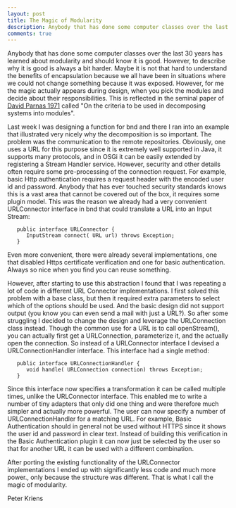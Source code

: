 ```yaml
---
layout: post
title: The Magic of Modularity
description: Anybody that has done some computer classes over the last 30 years has learned about modularity ...
comments: true
---
```


Anybody that has done some computer classes over the last 30 years has learned about
modularity and should know it is good. However, to describe why it is good is always 
a bit harder. Maybe it is not that hard to understand the benefits of encapsulation 
because we all have been in situations where we could not change something because 
it was exposed. However, for me the magic actually appears during design, when you 
pick the modules and decide about their responsibilities. This is reflected in the 
seminal paper of [David Parnas 1971][1] called "On the criteria to be used in decomposing systems into modules".

Last week I was designing a function for bnd and there I ran into an example that illustrated very nicely why the decomposition is so important. The problem was the communication to the remote repositories. Obviously, one uses a URL for this purpose since it is extremely well supported in Java, it supports many protocols, and in OSGi it can be easily extended by registering a Stream Handler service. However, security and other details often require some pre-processing of the connection request. For example, basic Http authentication requires a request header with the encoded user id and password. Anybody that has ever touched security standards knows this is a vast area that cannot be covered out of the box, it requires some plugin model. This was the reason we already had a very convenient URLConnector interface in bnd that could translate a URL into an Input Stream:

	   public interface URLConnector {
	      InputStream connect( URL url) throws Exception;
	   }

Even more convenient, there were already several implementations, one that disabled Https certificate verification and one for basic authentication. Always so nice when you find you can reuse something.

However, after starting to use this abstraction I found that I was repeating a lot of code in different URL Connector implementations. I first solved this problem with a base class, but then it required extra parameters to select which of the options should be used. And the basic design did not support output (you know you can even send a mail with just a URL?). So after some struggling I decided to change the design and leverage the URLConnection class instead. Though the common use for a URL is to call openStream(), you can actually first get a URLConnection, parameterize it, and the actually open the connection. So instead of a URLConnector interface I devised a URLConnectionHandler interface. This interface had a single method:

	   public interface URLConnectionHandler {
	      void handle( URLConnection connection) throws Exception;
	   }

Since this interface now specifies a transformation it can be called multiple times, unlike the URLConnector interface. This enabled me to write a number of tiny adapters that only did one thing and were therefore much simpler and actually more powerful. The user can now specify a number of  URLConnectionHandler for a matching URL. For example, Basic Authentication should in general not be used without HTTPS since it shows the user id and password in clear text. Instead of building this verification in the Basic Authentication plugin it can now just be selected by the user so that for another URL it can be used with a different combination. 

After porting the existing functionality of the URLConnector implementations I ended up with significantly less code and much more power., only because the structure was different. That is what I call the magic of modularity.

Peter Kriens


[1]: http://repository.cmu.edu/cgi/viewcontent.cgi?article=2979&context=compsci&sei-redir=1&referer=http%3A%2F%2Fscholar.google.com%2Fscholar_url%3Fhl%3Den%26q%3Dhttp%3A%2F%2Frepository.cmu.edu%2Fcgi%2Fviewcontent.cgi%253Farticle%253D2979%2526context%253Dcompsci%26sa%3DX%26scisig%3DAAGBfm3sRI3PAHzB0h_uEjgKo6Po-M7dXw%26oi%3Dscholarr#search=%22http%3A%2F%2Frepository.cmu.edu%2Fcgi%2Fviewcontent.cgi%3Farticle%3D2979%26context%3Dcompsci%22
